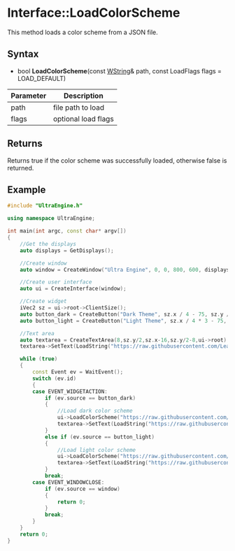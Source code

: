 # Interface::LoadColorScheme

This method loads a color scheme from a JSON file.

## Syntax

- bool **LoadColorScheme**(const [WString](WString.md)& path, const LoadFlags flags = LOAD_DEFAULT)

| Parameter | Description |
|---|---|
| path | file path to load |
| flags | optional load flags |

## Returns

Returns true if the color scheme was successfully loaded, otherwise false is returned.

## Example

```c++
#include "UltraEngine.h"

using namespace UltraEngine;

int main(int argc, const char* argv[])
{
    //Get the displays
    auto displays = GetDisplays();

    //Create window
    auto window = CreateWindow("Ultra Engine", 0, 0, 800, 600, displays[0]);

    //Create user interface
    auto ui = CreateInterface(window);

    //Create widget
    iVec2 sz = ui->root->ClientSize();
    auto button_dark = CreateButton("Dark Theme", sz.x / 4 - 75, sz.y / 4 - 15, 150, 30, ui->root);
    auto button_light = CreateButton("Light Theme", sz.x / 4 * 3 - 75, sz.y / 4 - 15, 150, 30, ui->root);

    //Text area
    auto textarea = CreateTextArea(8,sz.y/2,sz.x-16,sz.y/2-8,ui->root);
    textarea->SetText(LoadString("https://raw.githubusercontent.com/Leadwerks/Documentation/master/Assets/Themes/dark.json"));

    while (true)
    {
        const Event ev = WaitEvent();
        switch (ev.id)
        {
        case EVENT_WIDGETACTION:
            if (ev.source == button_dark)
            {
                //Load dark color scheme
                ui->LoadColorScheme("https://raw.githubusercontent.com/Leadwerks/Documentation/master/Assets/Themes/dark.json");
                textarea->SetText(LoadString("https://raw.githubusercontent.com/Leadwerks/Documentation/master/Assets/Themes/dark.json"));
            }
            else if (ev.source == button_light)
            {
                //Load light color scheme
                ui->LoadColorScheme("https://raw.githubusercontent.com/Leadwerks/Documentation/master/Assets/Themes/light.json");
                textarea->SetText(LoadString("https://raw.githubusercontent.com/Leadwerks/Documentation/master/Assets/Themes/light.json"));
            }
            break;
        case EVENT_WINDOWCLOSE:
            if (ev.source == window)
            {
                return 0;
            }
            break;
        }
    }
    return 0;
}
```
